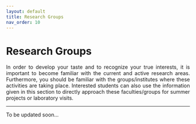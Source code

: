 ```yaml
---
layout: default
title: Research Groups
nav_order: 10
---
```


# Research Groups

<p style="text-align:justify">
In order to develop your taste and to recognize your true interests, it is important to become familiar with the current and active research areas. Furthermore, you should be familiar with the groups/institutes where these activities are taking place. Interested students can also use the information given in this section to directly approach these faculties/groups for summer projects or laboratory visits.
</p>

---

To be updated soon...
